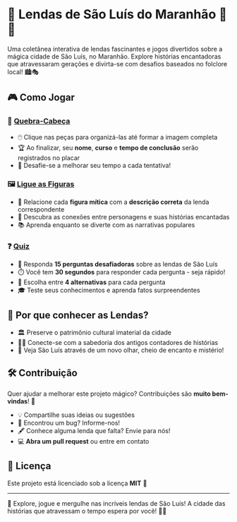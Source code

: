 # 📖 Lendas de São Luís do Maranhão 🌙✨

Uma coletânea interativa de lendas fascinantes e jogos divertidos sobre a mágica cidade de São Luís, no Maranhão. Explore histórias encantadoras que atravessaram gerações e divirta-se com desafios baseados no folclore local! 🏙️🎭

## 🎮 Como Jogar

### 🧩 [Quebra-Cabeça](https://marcusstudios.github.io/SaoLuis/quebra/quebra.html)
- 🖱️ Clique nas peças para organizá-las até formar a imagem completa
- 🏆 Ao finalizar, seu **nome**, **curso** e **tempo de conclusão** serão registrados no placar
- 🔄 Desafie-se a melhorar seu tempo a cada tentativa!

### 🖼️ [Ligue as Figuras](https://marcusstudios.github.io/SaoLuis/ligar/ligar.html)
- 🔗 Relacione cada **figura mítica** com a **descrição correta** da lenda correspondente
- 💫 Descubra as conexões entre personagens e suas histórias encantadas
- 📚 Aprenda enquanto se diverte com as narrativas populares

### ❓ [Quiz](https://marcusstudios.github.io/SaoLuis/quiz/quiz.html)
- 🧠 Responda **15 perguntas desafiadoras** sobre as lendas de São Luís
- ⏱️ Você tem **30 segundos** para responder cada pergunta - seja rápido!
- 🎯 Escolha entre **4 alternativas** para cada pergunta
- 🎓 Teste seus conhecimentos e aprenda fatos surpreendentes

## 🌟 Por que conhecer as Lendas?
- 🏛️ Preserve o patrimônio cultural imaterial da cidade
- 👵👴 Conecte-se com a sabedoria dos antigos contadores de histórias
- 🌉 Veja São Luís através de um novo olhar, cheio de encanto e mistério!

## 🛠️ Contribuição
Quer ajudar a melhorar este projeto mágico? Contribuições são **muito bem-vindas**! 🤝

- 💡 Compartilhe suas ideias ou sugestões
- 🐞 Encontrou um bug? Informe-nos!
- 🖋️ Conhece alguma lenda que falta? Envie para nós!
- 💻 **Abra um pull request** ou entre em contato

## 📜 Licença
Este projeto está licenciado sob a licença **MIT** 📝

---

🚀 Explore, jogue e mergulhe nas incríveis lendas de São Luís! A cidade das histórias que atravessam o tempo espera por você! 🌃✨